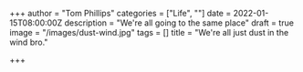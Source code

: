 +++
author = "Tom Phillips"
categories = ["Life", ""]
date = 2022-01-15T08:00:00Z
description = "We're all going to the same place"
draft = true
image = "/images/dust-wind.jpg"
tags = []
title = "We're all just dust in the wind bro."

+++
